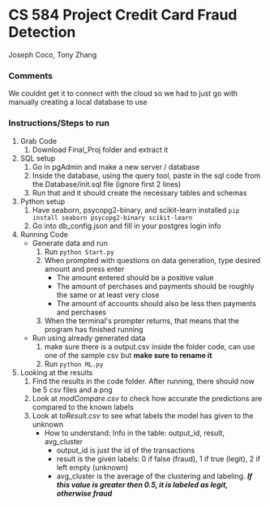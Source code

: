 # CS 584 Project Credit Card Fraud Detection

Joseph Coco, Tony Zhang

### Comments

We couldnt get it to connect with the cloud so we had to just go with manually creating a local database to use

### Instructions/Steps to run

1. Grab Code
   1. Download Final_Proj folder and extract it
2. SQL setup
   1. Go in pgAdmin and make a new server / database
   2. Inside the database, using the query tool, paste in the sql code from the Database/init.sql file (ignore first 2 lines)
   3. Run that and it should create the necessary tables and schemas
3. Python setup
   1. Have seaborn, psycopg2-binary, and scikit-learn installed ```pip install seaborn psycopg2-binary scikit-learn```
   2. Go into db_config.json and fill in your postgres login info
4. Running Code
   - Generate data and run
      1. Run ```python Start.py```
      2. When prompted with questions on data generation, type desired amount and press enter
         - The amount entered should be a positive value
         - The amount of perchases and payments should be roughly the same or at least very close
         - The amount of accounts should also be less then payments and perchases 
      3. When the terminal's prompter returns, that means that the program has finished running
   - Run using already generated data
     1. make sure there is a output.csv inside the folder code, can use one of the sample csv but **make sure to rename it**
     2. Run ```python ML.py```
6. Looking at the results
   1. Find the results in the code folder. After running, there should now be 5 csv files and a png
   2. Look at *modCompare.csv* to check how accurate the predictions are compared to the known labels
   3. Look at *toResult.csv* to see what labels the model has given to the unknown
      - How to understand: Info in the table: output_id, result, avg_cluster
        - output_id is just the id of the transactions
        - result is the given labels: 0 if false (fraud), 1 if true (legit), 2 if left empty (unknown)
        - avg_cluster is the average of the clustering and labeling. ***If this value is greater then 0.5, it is labeled as legit, otherwise fraud***
